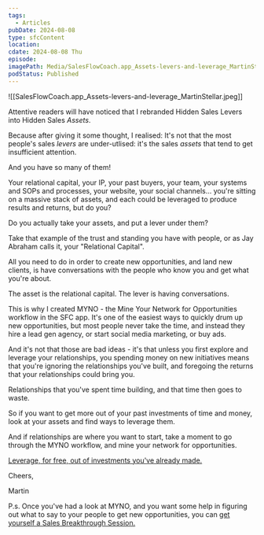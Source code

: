 ```yaml
---
tags:
  - Articles
pubDate: 2024-08-08
type: sfcContent
location: 
cdate: 2024-08-08 Thu
episode: 
imagePath: Media/SalesFlowCoach.app_Assets-levers-and-leverage_MartinStellar.jpeg
podStatus: Published
---
```


![[SalesFlowCoach.app_Assets-levers-and-leverage_MartinStellar.jpeg]]

Attentive readers will have noticed that I rebranded Hidden Sales Levers into Hidden Sales *Assets*.

Because after giving it some thought, I realised: It's not that the most people's sales *levers* are under-utlised: it's the sales *assets* that tend to get insufficient attention.

And you have so many of them!

Your relational capital, your IP, your past buyers, your team, your systems and SOPs and processes, your website, your social channels... you're sitting on a massive stack of assets, and each could be leveraged to produce results and returns, but do you?

Do you actually take your assets, and put a lever under them?

Take that example of the trust and standing you have with people, or as Jay Abraham calls it, your "Relational Capital".

All you need to do in order to create new opportunities, and land new clients, is have conversations with the people who know you and get what you're about.

The asset is the relational capital. The lever is having conversations.

This is why I created MYNO - the Mine Your Network for Opportunities workflow in the SFC app. It's one of the easiest ways to quickly drum up new opportunities, but most people never take the time, and instead they hire a lead gen agency, or start social media marketing, or buy ads.

And it's not that those are bad ideas - it's that unless you first explore and leverage your relationships, you spending money on new initiatives means that you're ignoring the relationships you've built, and foregoing the returns that your relationships could bring you.

Relationships that you've spent time building, and that time then goes to waste.

So if you want to get more out of your past investments of time and money, look at your assets and find ways to leverage them.

And if relationships are where you want to start, take a moment to go through the MYNO workflow, and mine your network for opportunities.

[Leverage, for free, out of investments you've already made. ](https://salesflowcoach.app/myno-mine-your-network-for-opportunities)

Cheers,

Martin

P.s. Once you've had a look at MYNO, and you want some help in figuring out what to say to your people to get new opportunities, you can [get yourself a Sales Breakthrough Session. ](https://martinstellar.com/salesbreakthroughsession/)